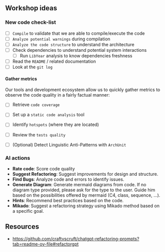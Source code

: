 ## Workshop ideas
### New code check-list
- [ ] `Compile` to validate that we are able to compile/execute the code
- [ ] `Analyze potential warnings` during compilation
- [ ] `Analyze the code structure` to understand the architecture 
- [ ] Check dependencies to understand potential system interactions
  - [ ] Run `LibYear` analysis to know dependencies freshness
- [ ] Read the `README` / related documentation
- [ ] Look at the `git log`

#### Gather metrics
Our tools and development ecosystem allow us to quickly gather metrics to observe the code quality in a fairly factual manner:
- [ ] Retrieve `code coverage` 
- [ ] Set up a `static code analysis` tool
- [ ] Identify `hotspots` (where they are located)
- [ ] Review the `tests quality`

- [ ] (Optional) Detect Linguistic Anti-Patterns with `ArchUnit`

### AI actions
- **Rate code**: Score code quality
- **Suggest Refactoring**: Suggest improvements for design and structure.
- **Find Bugs**: Analyze code and errors to identify issues.
- **Generate Diagram**: Generate mermaid diagrams from code. If no diagram type provided, please ask for the type to the user. Guide him based on the possibilities offered by mermaid (C4, class, sequence, ...).
- **Hints**: Recommend best practices based on the code.
- **Mikado**: Suggest a refactoring strategy using Mikado method based on a specific goal. 

## Resources
- https://github.com/craftvscruft/chatgpt-refactoring-prompts?tab=readme-ov-file#refactorgpt